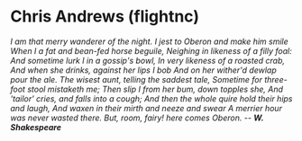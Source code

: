 <h1>Chris Andrews (flightnc)</h1>
<em>I am that merry wanderer of the night.
I jest to Oberon and make him smile
When I a fat and bean-fed horse beguile,
Neighing in likeness of a filly foal:
And sometime lurk I in a gossip's bowl,
In very likeness of a roasted crab,
And when she drinks, against her lips I bob
And on her wither'd dewlap pour the ale.
The wisest aunt, telling the saddest tale,
Sometime for three-foot stool mistaketh me; 
Then slip I from her bum, down topples she,
And 'tailor' cries, and falls into a cough;
And then the whole quire hold their hips and laugh,
And waxen in their mirth and neeze and swear
A merrier hour was never wasted there.
But, room, fairy! here comes Oberon.</em> -- <strong><em>W. Shakespeare</em></strong>
